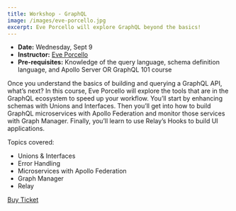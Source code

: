 ```yaml
---
title: Workshop - GraphQL
image: /images/eve-porcello.jpg
excerpt: Eve Porcello will explore GraphQL beyond the basics!
---
```

<div id="speaker"><div class="speaker-photo" style="background-image:url('/images/eve-porcello.jpg'), linear-gradient(45deg, #112378, #17C37B);"></div></div>

* **Date:** Wednesday, Sept 9
* **Instructor:** [Eve Porcello](https://moonhighway.com/about)
* **Pre-requisites:** Knowledge of the query language, schema definition language, and Apollo Server OR GraphQL 101 course

Once you understand the basics of building and querying a GraphQL API, what’s next? In this course, Eve Porcello will explore the tools that are in the GraphQL ecosystem to speed up your workflow. You’ll start by enhancing schemas with Unions and Interfaces. Then you’ll get into how to build GraphQL microservices with Apollo Federation and monitor those services with Graph Manager. Finally, you’ll learn to use Relay’s Hooks to build UI applications.
 
Topics covered:
* Unions & Interfaces
* Error Handling
* Microservices with Apollo Federation
* Graph Manager
* Relay

<div class="cta"><a href="https://ti.to/event-loop/cascadiajs-2020">Buy Ticket</a></div>